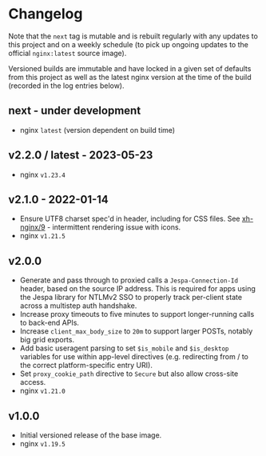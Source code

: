 # Changelog

Note that the `next` tag is mutable and is rebuilt regularly with any updates to this project and 
on a weekly schedule (to pick up ongoing updates to the official `nginx:latest` source image).

Versioned builds are immutable and have locked in a given set of defaults from this project as well
as the latest nginx version at the time of the build (recorded in the log entries below).

## next - under development

* nginx `latest` (version dependent on build time)

## v2.2.0 / latest - 2023-05-23

* nginx `v1.23.4`

## v2.1.0 - 2022-01-14

* Ensure UTF8 charset spec'd in header, including for CSS files.
  See [xh-nginx/9](https://github.com/xh/xh-nginx/issues/9) - intermittent rendering issue with
  icons.
* nginx `v1.21.5`

## v2.0.0

* Generate and pass through to proxied calls a `Jespa-Connection-Id` header, based on the source IP
  address. This is required for apps using the Jespa library for NTLMv2 SSO to properly track
  per-client state across a multistep auth handshake.
* Increase proxy timeouts to five minutes to support longer-running calls to back-end APIs.
* Increase `client_max_body_size` to `20m` to support larger POSTs, notably big grid exports.
* Add basic useragent parsing to set `$is_mobile` and `$is_desktop` variables for use within
  app-level directives (e.g. redirecting from / to the correct platform-specific entry URI).
* Set `proxy_cookie_path` directive to `Secure` but also allow cross-site access.
* nginx `v1.21.0`

## v1.0.0

* Initial versioned release of the base image.
* nginx `v1.19.5`
